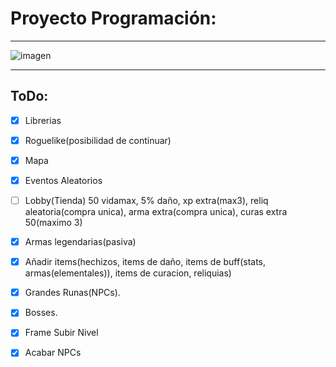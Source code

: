 # Proyecto Programación:

---

![imagen](https://cdn.computerhoy.com/sites/navi.axelspringer.es/public/media/image/2022/02/elden-ring-ya-juego-mejor-puntuado-historia-superando-mario-zelda-2626797.jpg?tf=3840x)

---


## ToDo:

- [x] Librerias

- [x] Roguelike(posibilidad de continuar)

- [x] Mapa

- [x] Eventos Aleatorios

- [ ] Lobby(Tienda) 50 vidamax, 5% daño, xp extra(max3), reliq aleatoria(compra unica), arma extra(compra unica), curas extra 50(maximo 3) 

- [x] Armas legendarias(pasiva)

- [x] Añadir items(hechizos, items de daño, items de buff(stats, armas(elementales)), items de curacion, reliquias)

- [x] Grandes Runas(NPCs).

- [x] Bosses.

- [x] Frame Subir Nivel

- [x] Acabar NPCs


